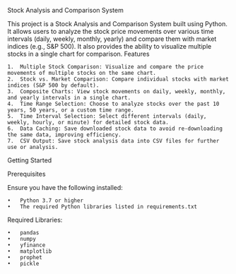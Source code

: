 Stock Analysis and Comparison System

This project is a Stock Analysis and Comparison System built using Python. It allows users to analyze the stock price movements over various time intervals (daily, weekly, monthly, yearly) and compare them with market indices (e.g., S&P 500). It also provides the ability to visualize multiple stocks in a single chart for comparison.
Features

	1.	Multiple Stock Comparison: Visualize and compare the price movements of multiple stocks on the same chart.
	2.	Stock vs. Market Comparison: Compare individual stocks with market indices (S&P 500 by default).
	3.	Composite Charts: View stock movements on daily, weekly, monthly, and yearly intervals in a single chart.
	4.	Time Range Selection: Choose to analyze stocks over the past 10 years, 50 years, or a custom time range.
	5.	Time Interval Selection: Select different intervals (daily, weekly, hourly, or minute) for detailed stock data.
	6.	Data Caching: Save downloaded stock data to avoid re-downloading the same data, improving efficiency.
	7.	CSV Output: Save stock analysis data into CSV files for further use or analysis.
Getting Started

Prerequisites

Ensure you have the following installed:

	•	Python 3.7 or higher
	•	The required Python libraries listed in requirements.txt

 Required Libraries:

	•	pandas
	•	numpy
	•	yfinance
	•	matplotlib
	•	prophet
	•	pickle
